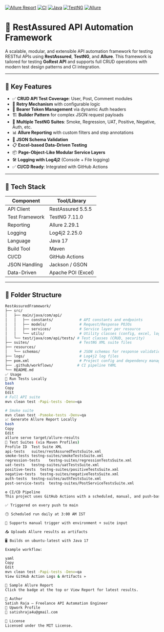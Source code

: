 [![Allure Report](https://img.shields.io/badge/Allure--Report-View-green?logo=allure)](https://satish-raja.github.io/RestAssuredFramework/)
[![CI](https://github.com/satish-raja/RestAssuredFramework/actions/workflows/run-api-tests.yml/badge.svg)](https://github.com/satish-raja/RestAssuredFramework/actions)
[![Java](https://img.shields.io/badge/Java-17-blue?logo=java)](https://www.oracle.com/java/)
[![TestNG](https://img.shields.io/badge/TestNG-7.11.0-orange?logo=testng)](https://testng.org/)
[![Allure](https://img.shields.io/badge/Allure-2.29.1-ff69b4?logo=allure)](https://docs.qameta.io/allure/)

# 🔬 RestAssured API Automation Framework

A scalable, modular, and extensible API automation framework for testing RESTful APIs using **RestAssured**, **TestNG**, and **Allure**. This framework is tailored for testing **GoRest API** and supports full CRUD operations with modern test design patterns and CI integration.

---

## 🚀 Key Features

- ✅ **CRUD API Test Coverage**: User, Post, Comment modules
- 🔁 **Retry Mechanism** with configurable logic
- 🔐 **Bearer Token Management** via dynamic Auth headers
- 🏗️ **Builder Pattern** for complex JSON request payloads
- 🧪 **Multiple TestNG Suites**: Smoke, Regression, UAT, Positive, Negative, Auth, etc.
- 📊 **Allure Reporting** with custom filters and step annotations
- 📄 **JSON Schema Validation**
- 📋 **Excel-based Data-Driven Testing**
- 📦 **Page-Object-Like Modular Service Layers**
- 🛠️ **Logging with Log4j2** (Console + File logging)
- ✅ **CI/CD Ready**: Integrated with GitHub Actions

---

## 🧾 Tech Stack

| Component         | Tool/Library           |
|------------------|------------------------|
| API Client       | RestAssured 5.5.5      |
| Test Framework   | TestNG 7.11.0          |
| Reporting        | Allure 2.29.1          |
| Logging          | Log4j2 2.25.0          |
| Language         | Java 17                |
| Build Tool       | Maven                  |
| CI/CD            | GitHub Actions         |
| JSON Handling    | Jackson / GSON         |
| Data-Driven      | Apache POI (Excel)     |

---

## 📂 Folder Structure

```bash
RestAssuredFramework/
├── src/
│   ├── main/java/com/api/
│   │   ├── constants/            # API constants and endpoints
│   │   ├── models/               # Request/Response POJOs
│   │   ├── services/             # Service layer per resource
│   │   └── utils/                # Utility classes (config, excel, logger)
│   └── test/java/com/api/tests/ # Test classes (CRUD, security)
├── suites/                       # TestNG XML suite files
├── resources/
│   └── schemas/                  # JSON schemas for response validation
├── logs/                         # Log4j2 log files
├── pom.xml                       # Project config and dependency management
├── .github/workflows/           # CI pipeline YAML
└── README.md
✅ Usage
🧪 Run Tests Locally
bash
Copy
Edit
# Full API suite
mvn clean test -Papi-tests -Denv=qa

# Smoke suite
mvn clean test -Psmoke-tests -Denv=qa
📈 Generate Allure Report Locally
bash
Copy
Edit
allure serve target/allure-results
🧪 Test Suites (via Maven Profiles)
Profile ID	Test Suite XML
api-tests	suites/restAssuredTestsSuite.xml
smoke-tests	testng-suites/smokeTestsSuite.xml
regression-tests	testng-suites/regressionTestsSuite.xml
uat-tests	testng-suites/uatTestsSuite.xml
positive-tests	testng-suites/positiveTestsSuite.xml
negative-tests	testng-suites/negativeTestsSuite.xml
auth-tests	testng-suites/authTestsSuite.xml
post-service-tests	testng-suites/PostServiceTestsSuite.xml

⚙️ CI/CD Pipeline
This project uses GitHub Actions with a scheduled, manual, and push-based workflow:

✅ Triggered on every push to main

🕒 Scheduled run daily at 3:00 AM IST

🎯 Supports manual trigger with environment + suite input

📤 Uploads Allure results as artifacts

🖥️ Builds on ubuntu-latest with Java 17

Example workflow:

yaml
Copy
Edit
mvn clean test -Papi-tests -Denv=qa
View GitHub Action Logs & Artifacts »

📘 Sample Allure Report
Click the badge at the top or View Report for latest results.

👤 Author
Satish Raja — Freelance API Automation Engineer
🔗 Upwork Profile
📧 satishraja4u@gmail.com

📜 License
Licensed under the MIT License.